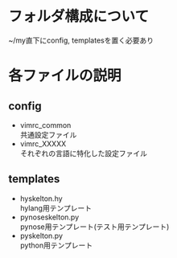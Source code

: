 # フォルダ構成について
~/my直下にconfig, templatesを置く必要あり

# 各ファイルの説明
## config
- vimrc_common  
  共通設定ファイル
- vimrc_XXXXX  
  それぞれの言語に特化した設定ファイル

## templates
- hyskelton.hy  
    hylang用テンプレート
- pynoseskelton.py  
    pynose用テンプレート(テスト用テンプレート)
- pyskelton.py  
    python用テンプレート
